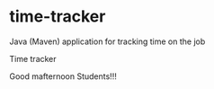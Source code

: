 # time-tracker
Java (Maven) application for tracking time on the job

Time tracker

Good mafternoon Students!!!
